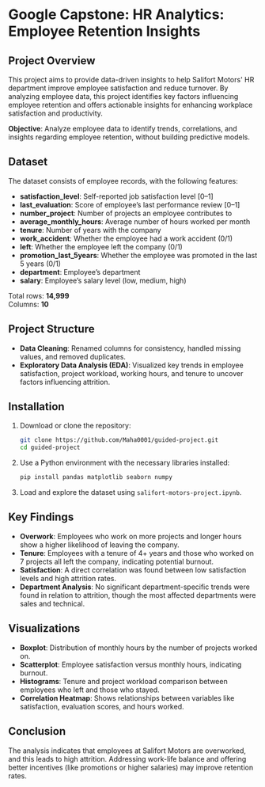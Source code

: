 # Google Capstone: **HR Analytics: Employee Retention Insights**

## **Project Overview**
This project aims to provide data-driven insights to help Salifort Motors' HR department improve employee satisfaction and reduce turnover. By analyzing employee data, this project identifies key factors influencing employee retention and offers actionable insights for enhancing workplace satisfaction and productivity.

**Objective**: Analyze employee data to identify trends, correlations, and insights regarding employee retention, without building predictive models.

## **Dataset**
The dataset consists of employee records, with the following features:
- **satisfaction_level**: Self-reported job satisfaction level [0–1]
- **last_evaluation**: Score of employee’s last performance review [0–1]
- **number_project**: Number of projects an employee contributes to
- **average_monthly_hours**: Average number of hours worked per month
- **tenure**: Number of years with the company
- **work_accident**: Whether the employee had a work accident (0/1)
- **left**: Whether the employee left the company (0/1)
- **promotion_last_5years**: Whether the employee was promoted in the last 5 years (0/1)
- **department**: Employee’s department
- **salary**: Employee’s salary level (low, medium, high)

Total rows: **14,999**  
Columns: **10**  

## **Project Structure**
- **Data Cleaning**: Renamed columns for consistency, handled missing values, and removed duplicates.
- **Exploratory Data Analysis (EDA)**: Visualized key trends in employee satisfaction, project workload, working hours, and tenure to uncover factors influencing attrition.
  
## **Installation**
1. Download or clone the repository:
    ```bash
    git clone https://github.com/Maha0001/guided-project.git
    cd guided-project
    ```
2. Use a Python environment with the necessary libraries installed:
    ```bash
    pip install pandas matplotlib seaborn numpy
    ```

3. Load and explore the dataset using `salifort-motors-project.ipynb`.

## **Key Findings**
- **Overwork**: Employees who work on more projects and longer hours show a higher likelihood of leaving the company.
- **Tenure**: Employees with a tenure of 4+ years and those who worked on 7 projects all left the company, indicating potential burnout.
- **Satisfaction**: A direct correlation was found between low satisfaction levels and high attrition rates.
- **Department Analysis**: No significant department-specific trends were found in relation to attrition, though the most affected departments were sales and technical.
  
## **Visualizations**
- **Boxplot**: Distribution of monthly hours by the number of projects worked on.
- **Scatterplot**: Employee satisfaction versus monthly hours, indicating burnout.
- **Histograms**: Tenure and project workload comparison between employees who left and those who stayed.
- **Correlation Heatmap**: Shows relationships between variables like satisfaction, evaluation scores, and hours worked.

## **Conclusion**
The analysis indicates that employees at Salifort Motors are overworked, and this leads to high attrition. Addressing work-life balance and offering better incentives (like promotions or higher salaries) may improve retention rates.
